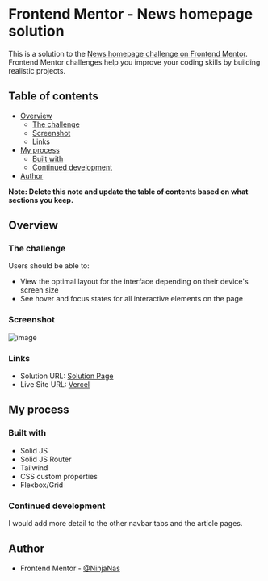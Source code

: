# Frontend Mentor - News homepage solution

This is a solution to the [News homepage challenge on Frontend Mentor](https://www.frontendmentor.io/challenges/news-homepage-H6SWTa1MFl). Frontend Mentor challenges help you improve your coding skills by building realistic projects.

## Table of contents

- [Overview](#overview)
  - [The challenge](#the-challenge)
  - [Screenshot](#screenshot)
  - [Links](#links)
- [My process](#my-process)
  - [Built with](#built-with)
  - [Continued development](#continued-development)
- [Author](#author)

**Note: Delete this note and update the table of contents based on what sections you keep.**

## Overview

### The challenge

Users should be able to:

- View the optimal layout for the interface depending on their device's screen size
- See hover and focus states for all interactive elements on the page

### Screenshot

![image](https://github.com/NinjaNas/news-homepage-main/assets/54213302/558242bc-5e56-4588-8142-59df32543edb)

### Links

- Solution URL: [Solution Page](https://www.frontendmentor.io/solutions/newshomepagemain-pIbS1KdMst)
- Live Site URL: [Vercel](https://news-homepage-main-neon-pi.vercel.app/)

## My process

### Built with

- Solid JS
- Solid JS Router
- Tailwind
- CSS custom properties
- Flexbox/Grid

### Continued development

I would add more detail to the other navbar tabs and the article pages.

## Author

- Frontend Mentor - [@NinjaNas](https://www.frontendmentor.io/profile/NinjaNas)
